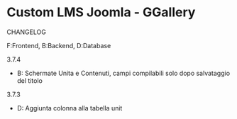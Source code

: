 # Custom LMS Joomla - GGallery

CHANGELOG 

F:Frontend, B:Backend, D:Database


3.7.4
 - B: Schermate Unita e Contenuti, campi compilabili solo dopo salvataggio del titolo

3.7.3 
 - D: Aggiunta colonna alla tabella unit